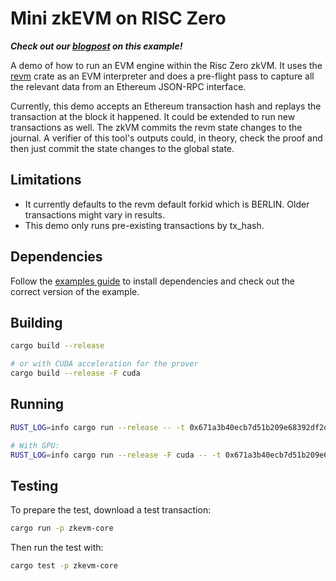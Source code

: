 # Mini zkEVM on RISC Zero

_**Check out our [blogpost](https://www.risczero.com/news/continuations) on this example!**_

A demo of how to run an EVM engine within the Risc Zero zkVM. It uses the [revm](https://crates.io/crates/revm) crate as an EVM interpreter and does a pre-flight pass to capture all the relevant data from an Ethereum JSON-RPC interface.

Currently, this demo accepts an Ethereum transaction hash and replays the transaction at the block it happened. It could be extended to run new transactions as well. The zkVM commits the revm state changes to the journal. A verifier of this tool's outputs could, in theory, check the proof and then just commit the state changes to the global state.

## Limitations

- It currently defaults to the revm default forkid which is BERLIN. Older transactions might vary in results.
- This demo only runs pre-existing transactions by tx\_hash.

## Dependencies

Follow the [examples guide] to install dependencies and check out the correct version of the example.

## Building

```bash
cargo build --release

# or with CUDA acceleration for the prover
cargo build --release -F cuda
```

## Running

```bash
RUST_LOG=info cargo run --release -- -t 0x671a3b40ecb7d51b209e68392df2d38c098aae03febd3a88be0f1fa77725bbd7 -r <RPC_URL_HERE>

# With GPU:
RUST_LOG=info cargo run --release -F cuda -- -t 0x671a3b40ecb7d51b209e68392df2d38c098aae03febd3a88be0f1fa77725bbd7 -r <RPC_URL_HERE>
```

## Testing

To prepare the test, download a test transaction:

```bash
cargo run -p zkevm-core
```

Then run the test with:

```bash
cargo test -p zkevm-core
```

[examples guide]: https://dev.risczero.com/api/zkvm/examples/#running-the-examples
